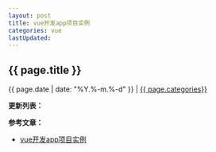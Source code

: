 ```yaml
---
layout: post
title: vue开发app项目实例
categories: vue
lastUpdated:
---
```


## {{ page.title }}

{{ page.date | date: "%Y.%-m.%-d" }} | <a href="/archive#{{ page.categories }}">{{ page.categories}}</a>




**更新列表：**



**参考文章：**

* [vue开发app项目实例][1]


[1]: https://blog.csdn.net/qq_34527715/article/details/80652253